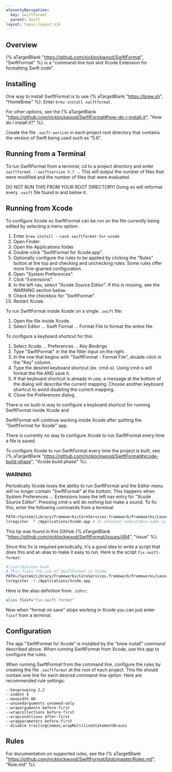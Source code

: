 ```yaml
---
eleventyNavigation:
  key: SwiftFormat
  parent: Swift
layout: topic-layout.njk
---
```


## Overview

{% aTargetBlank "https://github.com/nicklockwood/SwiftFormat", "SwiftFormat" %}
is a "command-line tool and Xcode Extension for formatting Swift code".

## Installing

One way to install SwiftFormat is to use
{% aTargetBlank "https://brew.sh", "HomeBrew" %}.
Enter `brew install swiftformat`.

For other options, see the {% aTargetBlank
"https://github.com/nicklockwood/SwiftFormat#how-do-i-install-it",
"How do I install it?" %}.

Create the file `.swift-version` in each project root directory
that contains the version of Swift being used such as "5.6".

## Running from a Terminal

To run SwiftFormat from a terminal,
cd to a project directory and enter `swiftformat --swiftversion 5.7 .`.
This will output the number of files that were modified
and the number of files that were evaluated.

DO NOT RUN THIS FROM YOUR ROOT DIRECTORY!
Doing so will reformat every `.swift` file found in and below it.

## Running from Xcode

To configure Xcode so SwiftFormat can be run on the file
currently being edited by selecting a menu option:

1. Enter `brew install --cask swiftformat-for-xcode`
1. Open Finder.
1. Open the Applications folder.
1. Double-click "SwiftFormat for Xcode.app".
1. Optionally configure the rules to be applied by clicking the
   "Rules" button at the top and checking and unchecking rules.
   Some rules offer more fine-grained configuration.
1. Open "System Preferences".
1. Click "Extensions".
1. In the left nav, select "Xcode Source Editor".
   If this is missing, see the WARNING section below.
1. Check the checkbox for "SwiftFormat".
1. Restart Xcode.

To run SwiftFormat inside Xcode on a single `.swift` file:

1. Open the file inside Xcode.
1. Select Editor ... Swift Format ... Format File to format the entire file.

To configure a keyboard shortcut for this:

1. Select Xcode ... Preferences ... Key Bindings
1. Type "SwiftFormat" in the the filter input on the right.
1. In the row that begins with "SwiftFormat - Format File",
   double-click in the "Key" column.
1. Type the desired keyboard shortcut (ex. cmd-s).
   Using cmd-s will format the file AND save it.
1. If that keyboard shortcut is already in use,
   a message at the bottom of the dialog will describe the current mapping.
   Choose another keyboard shortcut to avoid disabling the current mapping.
1. Close the Preferences dialog.

There is no built-in way to configure a keyboard shortcut
for running SwiftFormat inside Xcode and

SwiftFormat will continue working inside Xcode
after quitting the "SwiftFormat for Xcode" app.

There is currently no way to configure Xcode to run SwiftFormat
every time a file is saved.

To configure Xcode to run SwiftFormat every time the project is built, see
{% aTargetBlank "https://github.com/nicklockwood/SwiftFormat#xcode-build-phase",
"Xcode build phase" %}.

### WARNING

Periodically Xcode loses the ability to run SwiftFormat and
the Editor menu will no longer contain "SwiftFormat" at the bottom.
This happens when System Preferences ... Extensions
loses the left nav entry for "Xcode Source Editor".
Pressing cmd-s will do nothing but make a sound.
To fix this, enter the following commands from a terminal:

```bash
PATH=/System/Library/Frameworks/CoreServices.framework/Frameworks/LaunchServices.framework/Support:"$PATH"
lsregister -f /Applications/Xcode.app # or whatever executable name is used
```

This tip was found in this GitHub {% aTargetBlank
"https://github.com/nicklockwood/SwiftFormat/issues/494", "issue" %}.

Since this fix is required periodically, it's a good idea to
write a script that does this and an alias to make it easy to run.
Here is the script `fix-swift-format`:

```bash
#!/usr/bin/env bash
# This fixes the use of SwiftFormat in Xcode.
PATH=/System/Library/Frameworks/CoreServices.framework/Frameworks/LaunchServices.framework/Support:"$PATH"
lsregister -f /Applications/Xcode.app
```

Here is the alias definition from `.zshrc`:

```bash
alias fixsf="fix-swift-format"
```

Now when "format on save" stops working in Xcode
you can just enter `fixsf` from a terminal.

## Configuration

The app "SwiftFormat for Xcode" is installed
by the "brew install" command described above.
When running SwiftFormat from Xcode, use this app to configure the rules.

When running SwiftFormat from the command line,
configure the rules by creating the file `.swiftformat`
at the root of each project.
This file should contain one line for each desired command-line option.
Here are recommended rule settings:

```
--hexgrouping 2,2
--indent 4
--maxwidth 80
--unusedarguments unnamed-only
--wraparguments before-first
--wrapcollections before-first
--wrapconditions after-first
--wrapparameters before-first
--disable trailingCommas,wrapMultilineStatementBraces
```

## Rules

For documentation on supported rules, see the {% aTargetBlank
"https://github.com/nicklockwood/SwiftFormat/blob/master/Rules.md",
"Rule.md" %}.
